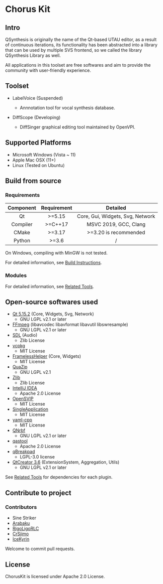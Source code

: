 # Chorus Kit

## Intro

QSynthesis is originally the name of the Qt-based UTAU editor, as a result of continuous iterations, its functionality has been abstracted into a library that can be used by multiple SVS frontend, so we called the library QSynthesis Library as well.

All applications in this toolset are free softwares and aim to provide the community with user-friendly experience.

## Toolset

+ LabelVoice (Suspended)
    + Annnotation tool for vocal synthesis database.

+ DiffScope (Developing)
    + DiffSinger graphical editing tool maintained by OpenVPI.

<!-- + QSynthesis
    + Remade edition of UTAU in second iteration.

+ QVogenClient
    + Third-party edition of [Vogen.Client](https://github.com/aqtq314/Vogen.Client). -->

## Supported Platforms

+ Microsoft Windows (Vista ~ 11)
+ Apple Mac OSX (11+)
+ Linux (Tested on Ubuntu)

## Build from source

### Requirements

| Component | Requirement |              Detailed                |
|:---------:|:-----------:|:------------------------------------:|
|    Qt     |   >=5.15    |   Core, Gui, Widgets, Svg, Network   |
| Compiler  |   >=C++17   |        MSVC 2019, GCC, Clang         |
|   CMake   |   >=3.17    |        >=3.20 is recommended         |
|  Python   |   >=3.6     |                  /                   |


On Windows, compiling with MinGW is not tested.

For detailed information, see [Build Instructions](./docs/build-instructions.md).


### Modules

For detailed information, see [Related Tools](./docs/related-tools.md).


## Open-source softwares used

+ [Qt 5.15.2](https://www.qt.io/) (Core, Widgets, Svg, Network)
    + GNU LGPL v2.1 or later
+ [FFmpeg](https://github.com/FFmpeg/FFmpeg) (libavcodec libavformat libavutil libswresample)
    + GNU LGPL v2.1 or later
+ [SDL](https://github.com/libsdl-org/SDL) (Audio)
    + Zlib License
+ [vcpkg](https://github.com/microsoft/vcpkg)
    + MIT License
+ [FramelessHelper](https://github.com/wangwenx190/framelesshelper) (Core, Widgets)
    + MIT License
+ [QuaZip](https://github.com/stachenov/quazip)
    + GNU LGPL v2.1
+ [Zlib](http://www.zlib.net)
    + Zlib License
+ [IntelliJ IDEA](https://github.com/JetBrains/intellij-community)
    + Apache 2.0 License
+ [OpenSVIP](https://github.com/yqzhishen/opensvip)
    + MIT License
+ [SingleApplication](https://github.com/itay-grudev/SingleApplication)
    + MIT License
+ [yaml-cpp](https://github.com/jbeder/yaml-cpp)
    + MIT License
+ [QNrbf](https://github.com/SineStriker/QNrbf)
    + GNU LGPL v2.1 or later
+ [qastool](https://github.com/SineStriker/qt-json-autogen)
    + Apache 2.0 License
+ [qBreakpad](https://github.com/buzzySmile/qBreakpad)
    + LGPL-3.0 license
+ [QtCreator 3.6](https://github.com/qt-creator/qt-creator/tree/3.6) (ExtensionSystem, Aggregation, Utils)
    + GNU LGPL v2.1 or later
<!-- # [LinuxDeployQt](https://github.com/probonopd/linuxdeployqt)
    + GPL v3 -->

See [Related Tools](./docs/related-tools.md) for dependencies for each plugin.

## Contribute to project

### Contributors

+ Sine Striker
+ [Arabaku](https://github.com/Arabaku)
+ [RigoLigoRLC](https://github.com/RigoLigoRLC)
+ [CrSjimo](https://github.com/CrSjimo)
+ [IceKyrin](https://github.com/IceKyrin)

Welcome to commit pull requests.

## License

ChorusKit is licensed under Apache 2.0 License.
